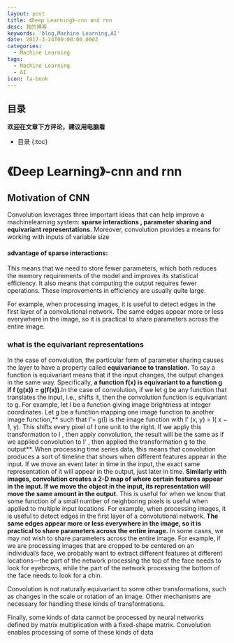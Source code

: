 ```yaml
---
layout: post
title: 《Deep Learning》-cnn and rnn
desc: 我的博客
keywords: 'blog,Machine Learning,AI'
date: 2017-3-24T00:00:00.000Z
categories:
  - Machine Learning
tags:
  - Machine Learning
  - AI
icon: fa-book
---
```



## 目录
**欢迎在文章下方评论，建议用电脑看**

* 目录
{:toc}

# 《Deep Learning》-cnn and rnn

## Motivation of CNN
Convolution leverages three important ideas that can help improve a machinelearning system: **sparse interactions , parameter sharing and equivariant representations.** Moreover, convolution provides a means for working with inputs of variable size

#### advantage of sparse interactions:

This means that we need to store fewer parameters, which both reduces the memory requirements of the model and improves its statistical efficiency. It also means that computing the output requires fewer operations. These improvements in efficiency are usually quite large.

For example, when processing images, it is useful to detect edges in the first layer of a convolutional network. The same edges appear more or less everywhere in the image, so it is practical to share parameters across the entire image.


### what is the equivariant representations

In the case of convolution, the particular form of parameter sharing causes the layer to have a property called **equivariance to translation.** To say a function is equivariant means that if the input changes, the output changes in the same way. Specifically, **a function f(x) is equivariant to a function g if f (g(x)) = g(f(x))**.In the case of convolution, if we let g be any function that translates the input, i.e., shifts it, then the convolution function is equivariant to g. For example, let I be a function giving image brightness at integer coordinates. Let g be a function mapping one image function to another image function,** such that I'= g(I) is the image function with I' (x, y) = I( x − 1, y). This shifts every pixel of I one unit to the right. If we apply this transformation to I , then apply convolution, the result will be the same as if we applied convolution to I' , then applied the transformation g to the output**. When processing time series data, this means that convolution produces a sort of timeline that shows when different features appear in the input. If we move an event later in time in the input, the exact same representation of it will appear in the output, just later in time. **Similarly with images, convolution creates a 2-D map of where certain features appear in the input. If we move the object in the input, its representation will move the same amount in the output.** This is useful for when we know that some function of a small number of neighboring pixels is useful when applied to multiple input locations. For example, when processing images, it is useful to detect edges in the first layer of a convolutional network. **The same edges appear more or less everywhere in the image, so it is practical to share parameters across the entire image.** In some cases, we may not wish to share parameters across the entire image. For example, if we are processing images that are cropped to be centered on an individual’s face, we probably want to extract different features at different locations—the part of the network processing the top of the face needs to look for eyebrows, while the part of the network processing the bottom of the face needs to look for a chin.

Convolution is not naturally equivariant to some other transformations, such as changes in the scale or rotation of an image. Other mechanisms are necessary for handling these kinds of transformations.

Finally, some kinds of data cannot be processed by neural networks defined by matrix multiplication with a fixed-shape matrix. Convolution enables processing of some of these kinds of data
